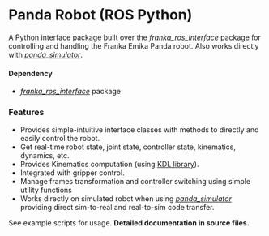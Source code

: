 # Panda Robot (ROS Python)

A Python interface package built over the [*franka_ros_interface*](https://github.com/justagist/franka_ros_interface) package for controlling and handling the Franka Emika Panda robot. Also works directly with [*panda_simulator*](https://github.com/justagist/panda_simulator).

#### Dependency
- [*franka_ros_interface*](https://github.com/justagist/franka_ros_interface) package

### Features
- Provides simple-intuitive interface classes with methods to directly and easily control the robot.
- Get real-time robot state, joint state, controller state, kinematics, dynamics, etc.
- Provides Kinematics computation (using [KDL library](http://wiki.ros.org/kdl)).
- Integrated with gripper control.
- Manage frames transformation and controller switching using simple utility functions
- Works directly on simulated robot when using [*panda_simulator*](https://github.com/justagist/panda_simulator) providing direct sim-to-real and real-to-sim code transfer.

See example scripts for usage.
**Detailed documentation in source files.**